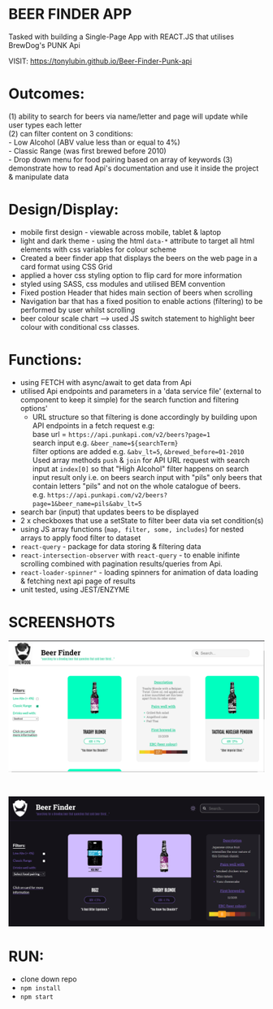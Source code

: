 # BEER FINDER APP

Tasked with building a Single-Page App with REACT.JS that utilises BrewDog's PUNK Api

VISIT:  https://tonylubin.github.io/Beer-Finder-Punk-api

# Outcomes: #

(1) ability to search for beers via name/letter and page will update while user types each letter  
(2) can filter content on 3 conditions:   
    - Low Alcohol (ABV value less than or equal to 4%)  
    - Classic Range (was first brewed before 2010)  
    - Drop down menu for food pairing based on array of keywords
(3) demonstrate how to read Api's documentation and use it inside the project & manipulate data

# Design/Display: # 

- mobile first design - viewable across mobile, tablet & laptop
- light and dark theme - using the html `data-*` attribute to target all html elements with css variables for colour scheme
- Created a beer finder app that displays the beers on the web page in a card format using CSS Grid
- applied a hover css styling option to flip card for more information
- styled using SASS, css modules and utilised BEM convention
- Fixed postion Header that hides main section of beers when scrolling
- Navigation bar that has a fixed position to enable actions (filtering) to be performed by user whilst scrolling
- beer colour scale chart --> used JS switch statement to highlight beer colour with conditional css classes. 

# Functions: #

- using FETCH with async/await to get data from Api
- utilised Api endpoints and parameters in a 'data service file' (external to component to keep it simple) for the search function and filtering options'
  - URL structure so that filtering is done accordingly by building upon API endpoints in a fetch request e.g:<br>
  base url = `https://api.punkapi.com/v2/beers?page=1`<br>
  search input e.g. `&beer_name=${searchTerm}`<br>
  filter options are added e.g. `&abv_lt=5`, `&brewed_before=01-2010`<br>
  Used array methods `push` & `join` for API URL request with search input at `index[0]` so that "High Alcohol" filter happens on search input result only i.e. on beers search input with "pils" only beers that contain letters "pils" and not on the whole catalogue of beers.<br>
  e.g. `https://api.punkapi.com/v2/beers?page=1&beer_name=pils&abv_lt=5`
- search bar (input) that updates beers to be displayed
- 2 x checkboxes that use a setState to filter beer data via set condition(s)
- using JS array functions (`map, filter, some, includes`) for nested arrays to apply food filter to dataset
- `react-query` - package for data storing & filtering data
- `react-intersection-observer` with `react-query` - to enable inifinte scrolling combined with pagination results/queries from Api.
- `react-loader-spinner"` - loading spinners for animation of data loading & fetching next api page of results 
- unit tested, using JEST/ENZYME

# SCREENSHOTS #

![Project screenshot](./src/assests/Screenshot1.png)

<br>

![Project screenshot](./src/assests/Screenshot2.png)


# RUN: #
- clone down repo
- `npm install`
- `npm start`
